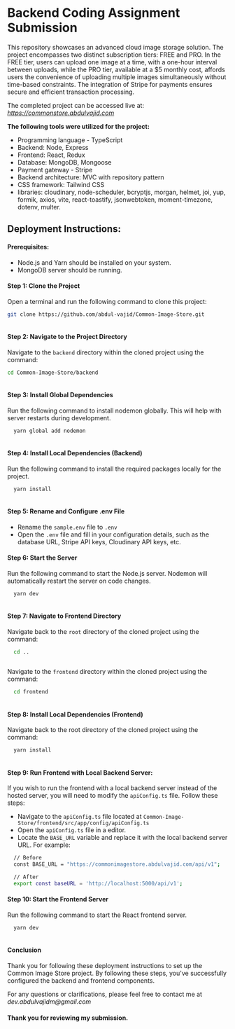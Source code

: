 # **Backend Coding Assignment Submission**

This repository showcases an advanced cloud image storage solution. The project encompasses two distinct subscription tiers: FREE and PRO. In the FREE tier, users can upload one image at a time, with a one-hour interval between uploads, while the PRO tier, available at a $5 monthly cost, affords users the convenience of uploading multiple images simultaneously without time-based constraints. The integration of Stripe for payments ensures secure and efficient transaction processing.

The completed project can be accessed live at: _https://commonstore.abdulvajid.com_

**The following tools were utilized for the project:**

- Programming language - TypeScript 
- Backend: Node, Express
- Frontend: React, Redux
- Database: MongoDB, Mongoose
- Payment gateway - Stripe
- Backend architecture: MVC with repository pattern
- CSS framework: Tailwind CSS
- libraries: cloudinary, node-scheduler, bcryptjs, morgan, helmet, joi, yup, formik, axios, vite, react-toastify, jsonwebtoken, moment-timezone, dotenv, multer.


## Deployment Instructions:

#### Prerequisites:

- Node.js and Yarn should be installed on your system.
- MongoDB server should be running.

#### Step 1: Clone the Project

Open a terminal and run the following command to clone this project:
```bash
git clone https://github.com/abdul-vajid/Common-Image-Store.git
 
```
#### Step 2: Navigate to the Project Directory

Navigate to the `backend` directory within the cloned project using the command:
```bash
cd Common-Image-Store/backend
 
```

#### Step 3: Install Global Dependencies

Run the following command to install nodemon globally. This will help with server restarts during development.
```bash
  yarn global add nodemon
 
```
#### Step 4: Install Local Dependencies (Backend)

Run the following command to install the required packages locally for the project.

```bash
  yarn install
 
```
#### Step 5: Rename and Configure .env File

- Rename the `sample.env` file to `.env`
- Open the `.env` file and fill in your configuration details, such as the database URL, Stripe API keys, Cloudinary API keys, etc.

#### Step 6: Start the Server

Run the following command to start the Node.js server. Nodemon will automatically restart the server on code changes.

```bash
  yarn dev
 
```
#### Step 7: Navigate to Frontend Directory

Navigate back to the `root` directory of the cloned project using the command:

```bash
  cd ..
 
```
Navigate to the `frontend` directory within the cloned project using the command:
```bash
  cd frontend
 
```
#### Step 8: Install Local Dependencies (Frontend)

Navigate back to the root directory of the cloned project using the command:

```bash
  yarn install
 
```
#### Step 9: Run Frontend with Local Backend Server:

If you wish to run the frontend with a local backend server instead of the hosted server, you will need to modify the `apiConfig.ts` file. Follow these steps:

- Navigate to the `apiConfig.ts` file located at `Common-Image-Store/frontend/src/app/config/apiConfig.ts`
- Open the `apiConfig.ts` file in a editor.
- Locate the `BASE_URL` variable and replace it with the local backend server URL. For example:

```bash
  // Before
  const BASE_URL = "https://commonimagestore.abdulvajid.com/api/v1";

  // After
  export const baseURL = 'http://localhost:5000/api/v1';
```
#### Step 10: Start the Frontend Server

Run the following command to start the React frontend server.

```bash
  yarn dev
 
```

#### Conclusion

Thank you for following these deployment instructions to set up the Common Image Store project. By following these steps, you've successfully configured the backend and frontend components.

For any questions or clarifications, please feel free to contact me at _dev.abdulvajidm@gmail.com_

#### Thank you for reviewing my submission.
